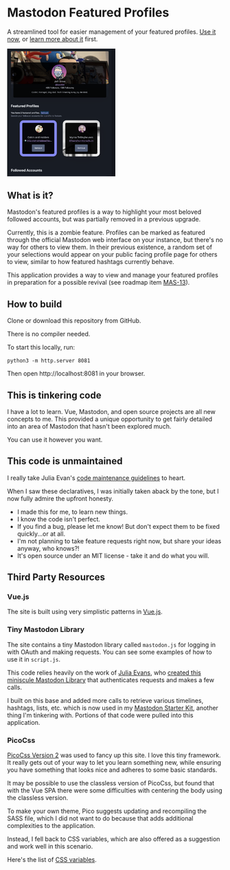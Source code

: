 # Mastodon Featured Profiles

A streamlined tool for easier management of your featured profiles. [Use it now](https://featured-profiles.box464.com), or [learn more about it](https://box464.com/posts/mastodon-featured-profiles/) first.

<img src="/images/featured_profile_screenshot.png" width="50%" alt="Screenshot of Featured Profiles app"/>

## What is it?

Mastodon's featured profiles is a way to highlight your most beloved followed accounts, but was partially removed in a previous upgrade.

Currently, this is a zombie feature. Profiles can be marked as featured through the official Mastodon web interface on your instance, but there's no way for others to view them. In their previous existence, a random set of your selections would appear on your public facing profile page for others to view, similar to how featured hashtags currently behave.

This application provides a way to view and manage your featured profiles in preparation for a possible revival (see roadmap item [MAS-13](https://joinmastodon.org/roadmap)).

## How to build

Clone or download this repository from GitHub.

There is no compiler needed.

To start this locally, run:

```
python3 -m http.server 8081
```

Then open http://localhost:8081 in your browser.

## This is tinkering code

I have a lot to learn. Vue, Mastodon, and open source projects are all new concepts to me. This provided a unique opportunity to get fairly detailed into an area of Mastodon that hasn't been explored much.

You can use it however you want.

## This code is unmaintained

I really take Julia Evan's [code maintenance guidelines](https://github.com/jvns/mastodon-threaded-replies#this-code-is-unmaintained) to heart.

When I saw these declaratives, I was initially taken aback by the tone, but I now fully admire the upfront honesty.

- I made this for me, to learn new things.
- I know the code isn't perfect.
- If you find a bug, please let me know! But don't expect them to be fixed quickly...or at all.
- I'm not planning to take feature requests right now, but share your ideas anyway, who knows?!
- It's open source under an MIT license - take it and do what you will.

## Third Party Resources

### Vue.js

The site is built using very simplistic patterns in [Vue.js](https://vuejs.org/).

### Tiny Mastodon Library

The site contains a tiny Mastodon library called `mastodon.js` for logging in with
OAuth and making requests. You can see some examples of how to use it in `script.js`.

This code relies heavily on the work of [Julia Evans](https://mastodon.social/@b0rk), who [created this miniscule Mastodon Library](https://github.com/jvns/mastodon-threaded-replies#contains-a-tiny-mastodon-library) that authenticates requests and makes a few calls.

I built on this base and added more calls to retrieve various timelines, hashtags, lists, etc. which is now used in my [Mastodon Starter Kit](https://mastodon-starter-vue.netlify.app/), another thing I'm tinkering with. Portions of that code were pulled into this application.

### PicoCss

[PicoCss Version 2](https://v2.picocss.com/docs/v2) was used to fancy up this site. I love this tiny framework. It really gets out of your way to let you learn something new, while ensuring you have something that looks nice and adheres to some basic standards.

It may be possible to use the classless version of PicoCss, but found that with the Vue SPA there were some difficulties with centering the body using the classless version.

To make your own theme, Pico suggests updating and recompiling the SASS file, which I did not want to do because that adds additional complexities to the application.

Instead, I fell back to CSS variables, which are also offered as a suggestion and work well in this scenario.

Here's the list of [CSS variables](https://v2.picocss.com/docs/css-variables).
